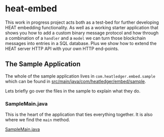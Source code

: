 # heat-embed

This work in progress project acts both as a test-bed for further developing HEAT 
embedding functionality. As well as a working starter application that shows you
how to add a custom binary message protocol and how through a combination of a 
`handler` and a `model` we can turn those blockchain messages into entries in a SQL
database. Plus we show how to extend the HEAT server HTTP API with your own HTTP
end-points.

## The Sample Application

The whole of the sample application lives in `com.heatledger.embed.sample` which can 
be found in [src/main/java/com/heatledger/embed/sample](/src/main/java/com/heatledger/embed/sample).

Lets briefly go over the files in the sample to explain what they do.

### SampleMain.java

This is the heart of the application that ties everything together. It is also where we find the `main` method.

[SampleMain.java](/src/main/java/com/heatledger/embed/sample/SampleMain.java)